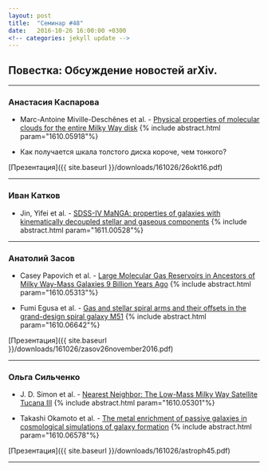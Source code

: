 ```yaml
---
layout: post
title:  "Семинар #48"
date:   2016-10-26 16:00:00 +0300
<!-- categories: jekyll update -->
---
```

## Повестка: Обсуждение новостей arXiv.

***

### Анастасия Каспарова

- Marc-Antoine Miville-Deschênes et al. - [Physical properties of molecular clouds for the entire Milky Way disk](https://arxiv.org/abs/1610.05918)
{% include abstract.html param="1610.05918"%}

- Как получается шкала толстого диска короче, чем тонкого?

[Презентация]({{ site.baseurl }}/downloads/161026/26okt16.pdf)

***

### Иван Катков

- Jin, Yifei et al. - [SDSS-IV MaNGA: properties of galaxies with kinematically decoupled stellar and gaseous components](http://adsabs.harvard.edu/abs/2016MNRAS.463..913J)
{% include abstract.html param="1611.00528"%}

***

### Анатолий Засов

- Casey Papovich et al. - [Large Molecular Gas Reservoirs in Ancestors of Milky Way-Mass Galaxies 9 Billion Years Ago](https://arxiv.org/abs/1610.05313)
{% include abstract.html param="1610.05313"%}

- Fumi Egusa et al. - [Gas and stellar spiral arms and their offsets in the grand-design spiral galaxy M51](https://arxiv.org/abs/1610.06642)
{% include abstract.html param="1610.06642"%}

[Презентация]({{ site.baseurl  }}/downloads/161026/zasov26november2016.pdf)

***

### Ольга Сильченко

- J. D. Simon et al. - [Nearest Neighbor: The Low-Mass Milky Way Satellite Tucana III](https://arxiv.org/abs/1610.05301)
{% include abstract.html param="1610.05301"%}

- Takashi Okamoto et al. - [The metal enrichment of passive galaxies in cosmological simulations of galaxy formation](https://arxiv.org/abs/1610.06578)
{% include abstract.html param="1610.06578"%}


[Презентация]({{ site.baseurl  }}/downloads/161026/astroph45.pdf)

***